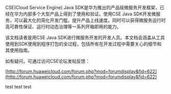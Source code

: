 CSE\(Cloud Service Engine\) Java SDK是华为推出的产品级微服务开发框架，已经在华为内部多个大型产品上得到了使用和验证。使用CSE Java SDK开发微服务，可以最大化的简化开发门槛，提升产品上线速度。同时可以获得微服务运行时高可靠性保证、运行时动态治理等一系列开箱即用的能力。

该文档读者是用CSE Java SDK进行微服务开发的开发人员。本文档会涵盖从工具使用到SDK使用到程序打包的全过程，包括所有在开发过程中需要关心的细节和其使用指南。

如有疑问，可通过访问CSE论坛发帖反馈：

[http://forum.huaweicloud.com/forum.php?mod=forumdisplay&fid=622](http://forum.huaweicloud.com/forum.php?mod=forumdisplay&fid=622)

test test test


